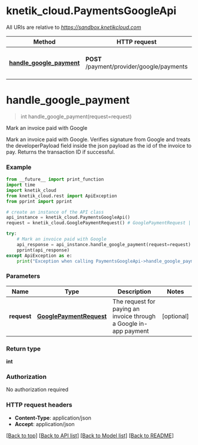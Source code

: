 # knetik_cloud.PaymentsGoogleApi

All URIs are relative to *https://sandbox.knetikcloud.com*

Method | HTTP request | Description
------------- | ------------- | -------------
[**handle_google_payment**](PaymentsGoogleApi.md#handle_google_payment) | **POST** /payment/provider/google/payments | Mark an invoice paid with Google


# **handle_google_payment**
> int handle_google_payment(request=request)

Mark an invoice paid with Google

Mark an invoice paid with Google. Verifies signature from Google and treats the developerPayload field inside the json payload as the id of the invoice to pay. Returns the transaction ID if successful.

### Example 
```python
from __future__ import print_function
import time
import knetik_cloud
from knetik_cloud.rest import ApiException
from pprint import pprint

# create an instance of the API class
api_instance = knetik_cloud.PaymentsGoogleApi()
request = knetik_cloud.GooglePaymentRequest() # GooglePaymentRequest | The request for paying an invoice through a Google in-app payment (optional)

try: 
    # Mark an invoice paid with Google
    api_response = api_instance.handle_google_payment(request=request)
    pprint(api_response)
except ApiException as e:
    print("Exception when calling PaymentsGoogleApi->handle_google_payment: %s\n" % e)
```

### Parameters

Name | Type | Description  | Notes
------------- | ------------- | ------------- | -------------
 **request** | [**GooglePaymentRequest**](GooglePaymentRequest.md)| The request for paying an invoice through a Google in-app payment | [optional] 

### Return type

**int**

### Authorization

No authorization required

### HTTP request headers

 - **Content-Type**: application/json
 - **Accept**: application/json

[[Back to top]](#) [[Back to API list]](../README.md#documentation-for-api-endpoints) [[Back to Model list]](../README.md#documentation-for-models) [[Back to README]](../README.md)

